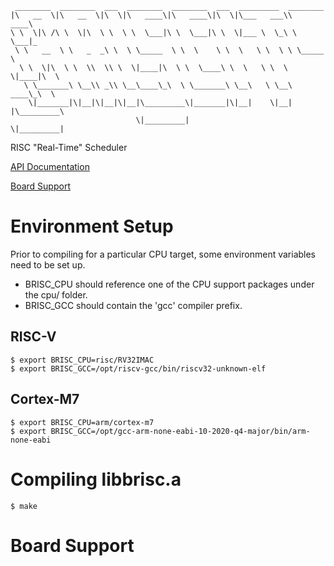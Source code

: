 ```
 ________  ________  ___  ________  ________  ___  _________  ________      
|\   __  \|\   __  \|\  \|\   ____\|\   ____\|\  \|\___   ___\\   ____\     
\ \  \|\ /\ \  \|\  \ \  \ \  \___|\ \  \___|\ \  \|___ \  \_\ \  \___|_    
 \ \   __  \ \   _  _\ \  \ \_____  \ \  \    \ \  \   \ \  \ \ \_____  \   
  \ \  \|\  \ \  \\  \\ \  \|____|\  \ \  \____\ \  \   \ \  \ \|____|\  \  
   \ \_______\ \__\\ _\\ \__\____\_\  \ \_______\ \__\   \ \__\  ____\_\  \ 
    \|_______|\|__|\|__|\|__|\_________\|_______|\|__|    \|__| |\_________\
                            \|_________|                        \|_________|
```
RISC "Real-Time" Scheduler

[API Documentation](http://www.8bitgeek.net/briscits/html/index.html)

[Board Support](https://github.com/8bitgeek/briscits-bsp)

# Environment Setup

Prior to compiling for a particular CPU target, some environment variables need to be set up.

* BRISC_CPU should reference one of the CPU support packages under the cpu/ folder.
* BRISC_GCC should contain the 'gcc' compiler prefix.

## RISC-V
```
$ export BRISC_CPU=risc/RV32IMAC
$ export BRISC_GCC=/opt/riscv-gcc/bin/riscv32-unknown-elf
```
## Cortex-M7
```
$ export BRISC_CPU=arm/cortex-m7
$ export BRISC_GCC=/opt/gcc-arm-none-eabi-10-2020-q4-major/bin/arm-none-eabi
```

# Compiling libbrisc.a

```
$ make
```

# Board Support

